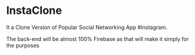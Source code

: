 # InstaClone
It a Clone Version of Popular Social Networking App #Instagram.


The back-end will be almost 100% Firebase as that will make it simply for the purposes
